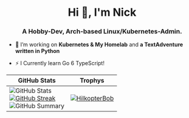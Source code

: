 <h1 align="center">Hi 👋, I'm Nick</h1>
<h3 align="center">A Hobby-Dev, Arch-based Linux/Kubernetes-Admin.</h3>

- 🔭 I’m working on **Kubernetes & My Homelab** and **a TextAdventure written in Python**

- ⚡ I Currently learn Go 6 TypeScript!

| GitHub Stats | Trophys |
|----------|----------|
| ![GitHub Stats](http://github-profile-summary-cards.vercel.app/api/cards/stats?username=HilkopterBob&theme=tokyonight)  <br/> [![GitHub Streak](https://github-readme-streak-stats.herokuapp.com?user=HilkopterBob&theme=tokyonight&hide_border=true&date_format=j%20M%5B%20Y%5D&card_width=480)](https://git.io/streak-stats) <br/> ![GitHub Summary](http://github-profile-summary-cards.vercel.app/api/cards/profile-details?username=HilkopterBob&theme=tokyonight&column=3&margin-w=15&margin-h=15) | <p align="left"> <a href="https://github.com/ryo-ma/github-profile-trophy"><img src="https://github-profile-trophy.vercel.app/?username=HilkopterBob&column=3&margin-w=15&margin-h=15" alt="HilkopterBob" /></a> </p> |



